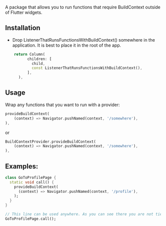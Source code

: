 <!--
This README describes the package. If you publish this package to pub.dev,
this README's contents appear on the landing page for your package.

For information about how to write a good package README, see the guide for
[writing package pages](https://dart.dev/guides/libraries/writing-package-pages).

For general information about developing packages, see the Dart guide for
[creating packages](https://dart.dev/guides/libraries/create-library-packages)
and the Flutter guide for
[developing packages and plugins](https://flutter.dev/developing-packages).
-->
A package that allows you to run functions that require BuildContext outside of Flutter widgets.

## Installation

* Drop ListenerThatRunsFunctionsWithBuildContext() somewhere in the application. It is best to place it in the root of the app.
```dart
    return Column(
          children: [
            child,
            const ListenerThatRunsFunctionsWithBuildContext(),
          ],
      ),
```

## Usage

Wrap any functions that you want to run with a provider:

```dart
provideBuildContext(
    (context) => Navigator.pushNamed(context, '/somewhere'),
),
```
or
```dart
BuildContextProvider.provideBuildContext(
    (context) => Navigator.pushNamed(context, '/somewhere'),
),
```

## Examples:

```dart
class GoToProfilePage {
  static void call() {
    provideBuildContext(
      (context) => Navigator.pushNamed(context, '/profile'),
    );
  }
}

// This line can be used anywhere. As you can see there you are not tied to build context anymore.
GoToProfilePage.call();
```